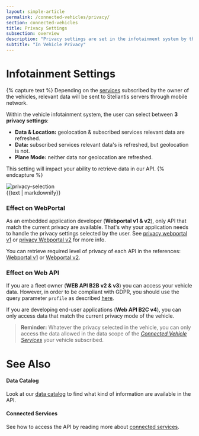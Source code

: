 ```yaml
---
layout: simple-article
permalink: /connected-vehicles/privacy/
section: connected-vehicles
title: Privacy Settings
subsection: overview
description: "Privacy settings are set in the infotainment system by the owner of the vehicle. Find information about these settings here."
subtitle: "In Vehicle Privacy"
---
```


# Infotainment Settings

{% capture text %}
Depending on the [services]({{site.baseurl}}/connected-vehicles/access-requirements#connected-vehicle-services) subscribed by the owner of the vehicles, relevant data will be sent to Stellantis servers through mobile network.

Within the vehicle infotainment system, the user can select between **3 privacy settings**:
- <strong>Data & Location:</strong> geolocation & subscribed services relevant data are refreshed.
- <strong>Data:</strong> subscribed services relevant data's is refreshed, but geolocation is not.
- <strong>Plane Mode:</strong> neither data nor geolocation are refreshed.

This setting will impact your ability to retrieve data in our API.
{% endcapture %}

<div style="overflow: auto">


<img src="{{site.baseurl}}/assets/images/privacy-selection.jpg" alt="privacy-selection" class="content-img-float-right">
<div>
{{text | markdownify}}
</div>
</div>

### Effect on WebPortal

As an embedded application developer (**Webportal v1 & v2**), only API that match the current privacy are available. That's why your application needs to handle the privacy settings selected by the user. See [privacy webportal v1]({{site.baseurl}}/webportal/v1/quickstart/#privacy-mode) or [privacy Webportal v2]({{site.baseurl}}/webportal/v2/overview/privacy/#article) for more info.

You can retrieve required level of privacy of each API in the references: [Webportal v1]({{site.baseurl}}/webportal/v1/api-reference/list/#article) or [Webportal v2]({{site.baseurl}}/webportal/v2/api-reference/list/#article).

### Effect on Web API


If you are a fleet owner (**WEB API B2B v2 & v3**) you can access your vehicle data. However, in order to be compliant with GDPR, you should use the query parameter `profile` as described [here]({{site.baseurl}}/webapi/b2b/api-reference-v2/specification/#section/API-output:/Data-profile).

If you are developing end-user applications (**Web API B2C v4**), you can only access data that match the current privacy mode of the vehicle.

> **Reminder:** Whatever the privacy selected in the vehicle, you can only access the data allowed in the data scope of the *[Connected Vehicle Services]({{site.baseurl}}/connected-vehicles/access-requirements/#vehicle-connected-services)* your vehicle subscribed.

# See Also

#### Data Catalog

Look at our [data catalog]({{site.baseurl}}/connected-vehicles/data-catalog/#article) to find what kind of information are available in the API.


#### Connected Services

See how to access the API by reading more about [connected services]({{site.baseurl}}/connected-vehicles/access-requirements).
